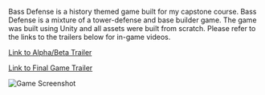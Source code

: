 Bass Defense is a history themed game built for my capstone course. Bass Defense is a mixture of a tower-defense and base builder game. The game was built using Unity and all assets were built from scratch. Please refer to the links to the trailers below for in-game videos.

[Link to Alpha/Beta Trailer](https://youtu.be/mL_yEtKeKn0)

[Link to Final Game Trailer](https://youtu.be/Ti2v3vYL8pU)

![Game Screenshot](gameFolder/res/pics/game_screenshot.png?raw=true "Title")

